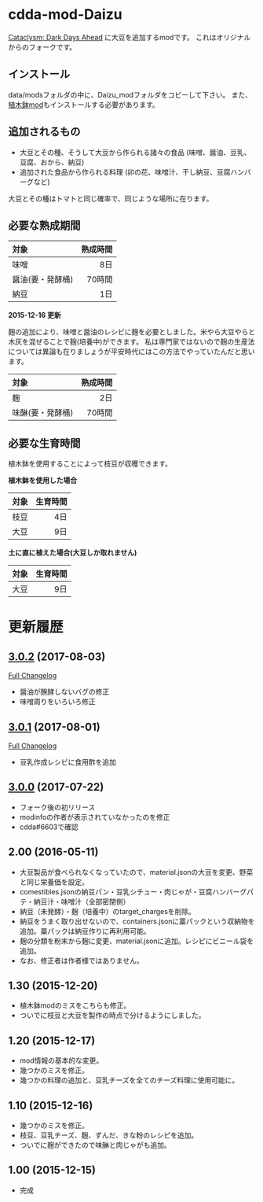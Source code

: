 # cdda-mod-Daizu
[Cataclysm: Dark Days Ahead](http://www.cataclysmdda.com/) に大豆を追加するmodです。
これはオリジナルからのフォークです。

## インストール
data/modsフォルダの中に、Daizu_modフォルダをコピーして下さい。
また、[植木鉢mod](https://github.com/hirmiura/cdda-mod-Uekibati)もインストールする必要があります。

## 追加されるもの
- 大豆とその種、そうして大豆から作られる諸々の食品 (味噌、醤油、豆乳、豆腐、おから、納豆)
- 追加された食品から作られる料理 (卯の花、味噌汁、干し納豆、豆腐ハンバーグなど)

大豆とその種はトマトと同じ確率で、同じような場所に在ります。

## 必要な熟成期間

|対象|熟成時間|
|:--|--:|
|味噌|8日|
|醤油(要・発酵桶)|70時間|
|納豆|1日|


**2015-12-16 更新**

麹の追加により、味噌と醤油のレシピに麹を必要としました。米やら大豆やらと木灰を混ぜることで麹(培養中)ができます。
私は専門家ではないので麹の生産法については異論も在りましょうが平安時代にはこの方法でやっていたんだと思います。

|対象|熟成時間|
|:--|--:|
|麹|2日|
|味醂(要・発酵桶)|70時間|

## 必要な生育時間

植木鉢を使用することによって枝豆が収穫できます。

**植木鉢を使用した場合**

|対象|生育時間|
|:--|--:|
|枝豆|4日|
|大豆|9日|

**土に直に植えた場合(大豆しか取れません)**

|対象|生育時間|
|:--|--:|
|大豆|9日|


# 更新履歴

## [3.0.2](https://github.com/hirmiura/cdda-mod-Daizu/tree/3.0.2) (2017-08-03)
[Full Changelog](https://github.com/hirmiura/cdda-mod-Daizu/compare/3.0.1...3.0.2)

- 醤油が醗酵しないバグの修正
- 味噌周りをいろいろ修正

## [3.0.1](https://github.com/hirmiura/cdda-mod-Daizu/tree/3.0.1) (2017-08-01)
[Full Changelog](https://github.com/hirmiura/cdda-mod-Daizu/compare/3.0.0...3.0.1)

- 豆乳作成レシピに食用酢を追加

## [3.0.0](https://github.com/hirmiura/cdda-mod-Daizu/tree/3.0.0) (2017-07-22)

- フォーク後の初リリース
- modinfoの作者が表示されていなかったのを修正
- cdda#6603で確認

## 2.00 (2016-05-11)

- 大豆製品が食べられなくなっていたので、material.jsonの大豆を変更、野菜と同じ栄養価を設定。
- comestibles.jsonの納豆パン・豆乳シチュー・肉じゃが・豆腐ハンバーグパテ・納豆汁・味噌汁（全部密閉側）
- 納豆（未発酵）・麹（培養中）のtarget_chargesを削除。
- 納豆をうまく取り出せないので、containers.jsonに藁パックという収納物を追加。藁パックは納豆作りに再利用可能。
- 麹の分類を粉末から麹に変更、material.jsonに追加。レシピにビニール袋を追加。
- なお、修正者は作者様ではありません。

## 1.30 (2015-12-20)

- 植木鉢modのミスをこちらも修正。
- ついでに枝豆と大豆を製作の時点で分けるようにしました。

## 1.20 (2015-12-17)

- mod情報の基本的な変更。
- 幾つかのミスを修正。
- 幾つかの料理の追加と、豆乳チーズを全てのチーズ料理に使用可能に。

## 1.10 (2015-12-16)

- 幾つかのミスを修正。
- 枝豆、豆乳チーズ、麹、ずんだ、きな粉のレシピを追加。
- ついでに麹ができたので味醂と肉じゃがも追加。

## 1.00 (2015-12-15)
- 完成
